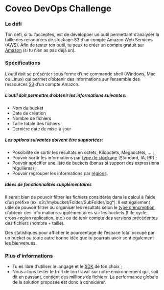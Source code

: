 # Coveo DevOps Challenge
### Le défi
Ton défi, si tu l’acceptes, est de développer un outil permettant d’analyser la taille des ressources de stockage S3 d’un compte Amazon Web Services (AWS).
Afin de tester ton outil, tu peux te créer un compte gratuit sur [Amazon](http://aws.amazon.com/fr/free/) (si tu n’en as pas déjà un).
### Spécifications
L’outil doit se présenter sous forme d’une commande shell (Windows, Mac ou Linux) qui permet d’obtenir des informations sur l’ensemble des ressources [S3](https://aws.amazon.com/documentation/s3/) d’un compte Amazon.
##### L’outil doit permettre d’obtenir les informations suivantes:
- Nom du bucket
- Date de création
- Nombre de fichiers
- Taille totale des fichiers
- Dernière date de mise-à-jour
##### Les options suivantes doivent être supportées:
- Possibilité de sortir les résultats en octets, Kilooctets, Megaoctets, … ;
- Pouvoir sortir les informations par [type de stockage](https://docs.aws.amazon.com/AmazonS3/latest/dev/storage-class-intro.html) (Standard, IA, RR) ;
- Pouvoir spécifier une liste de buckets (bonus si support des expressions régulières) ;
- Pouvoir regrouper les informations par [régions](http://docs.aws.amazon.com/fr_fr/AWSEC2/latest/UserGuide/using-regions-availability-zones.html).
##### Idées de fonctionnalités supplémentaires
Il serait bien de pouvoir filtrer les fichiers considérés dans le calcul à l’aide d’un préfixe (ex: s3://mybucket/Folder/SubFolder/log*). Il est également utile de pouvoir filtrer ou organiser les résultats selon le [type d'encryption](https://docs.aws.amazon.com/AmazonS3/latest/dev/UsingEncryption.html), d’obtenir des informations supplémentaires sur les buckets (Life cycle, cross-region replication, etc.) ou de tenir compte des [versions précédentes](https://docs.aws.amazon.com/AmazonS3/latest/UG/enable-bucket-versioning.html) des fichiers (nombre + taille).

Des statistiques pour afficher le pourcentage de l’espace total occupé par un bucket ou toute autre bonne idée que tu pourrais avoir sont également les bienvenues.
### Plus d'informations
- Tu es libre d’utiliser le langage et le [SDK](https://aws.amazon.com/tools/) de ton choix ;
- Nous allons tester le fruit de ton travail sur notre environnement qui, soit dit en passant, contient des millions de fichiers. La performance globale de la solution proposée est donc à considérer.
